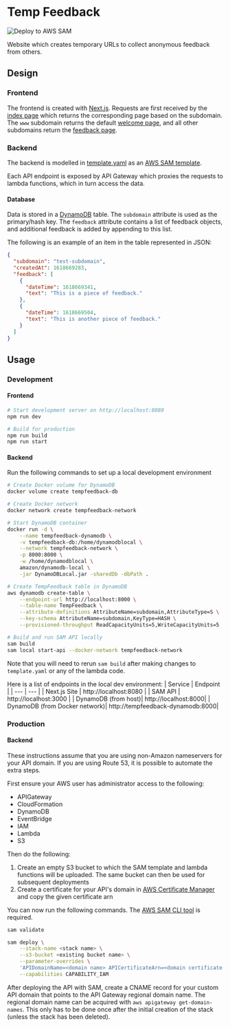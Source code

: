 # Temp Feedback

![Deploy to AWS SAM](https://github.com/connlim/temp-feedback/actions/workflows/actions.yaml/badge.svg)

Website which creates temporary URLs to collect anonymous feedback from others.

## Design

### Frontend

The frontend is created with [Next.js](https://nextjs.org/). Requests are first received by the [index page](nextjs/pages/index.js) which returns the corresponding page based on the subdomain. The `www` subdomain returns the default [welcome page](nextjs/views/welcome.js), and all other subdomains return the [feedback page](nextjs/views/feedback.js).

### Backend

The backend is modelled in [template.yaml](template.yaml) as an [AWS SAM template](https://docs.aws.amazon.com/serverless-application-model/latest/developerguide/what-is-sam.html).

Each API endpoint is exposed by API Gateway which proxies the requests to lambda functions, which in turn access the data.

#### Database

Data is stored in a [DynamoDB](https://docs.aws.amazon.com/amazondynamodb/latest/developerguide/Introduction.html) table. The `subdomain` attribute is used as the primary/hash key. The `feedback` attribute contains a list of feedback objects, and additional feedback is added by appending to this list.

The following is an example of an item in the table represented in JSON:

```json
{
  "subdomain": "test-subdomain",
  "createdAt": 1618669283,
  "feedback": [
    {
      "dateTime": 1618669341,
      "text": "This is a piece of feedback."
    },
    {
      "dateTime": 1618669504,
      "text": "This is another piece of feedback."
    }
  ]
}
```

## Usage

### Development

#### Frontend

```bash
# Start development server on http://localhost:8080
npm run dev

# Build for production
npm run build
npm run start
```

#### Backend

Run the following commands to set up a local development environment

```bash
# Create Docker volume for DynamoDB
docker volume create tempfeedback-db

# Create Docker network
docker network create tempfeedback-network

# Start DynamoDB container
docker run -d \
    --name tempfeedback-dynamodb \
    -v tempfeedback-db:/home/dynamodblocal \
    --network tempfeedback-network \
    -p 8000:8000 \
    -w /home/dynamodblocal \
    amazon/dynamodb-local \
    -jar DynamoDBLocal.jar -sharedDb -dbPath .

# Create TempFeedback table in DynamoDB
aws dynamodb create-table \
    --endpoint-url http://localhost:8000 \
    --table-name TempFeedback \
    --attribute-definitions AttributeName=subdomain,AttributeType=S \
    --key-schema AttributeName=subdomain,KeyType=HASH \
    --provisioned-throughput ReadCapacityUnits=5,WriteCapacityUnits=5

# Build and run SAM API locally
sam build
sam local start-api --docker-network tempfeedback-network
```

Note that you will need to rerun `sam build` after making changes to `template.yaml` or any of the lambda code.

Here is a list of endpoints in the local dev environment:
| Service | Endpoint |
| --- | --- |
| Next.js Site | http://localhost:8080 |
| SAM API | http://localhost:3000 |
| DynamoDB (from host)| http://localhost:8000|
| DynamoDB (from Docker network)| http://tempfeedback-dynamodb:8000|

### Production

#### Backend

These instructions assume that you are using non-Amazon nameservers for your API domain. If you are using Route 53, it is possible to automate the extra steps.

First ensure your AWS user has administrator access to the following:

- APIGateway
- CloudFormation
- DynamoDB
- EventBridge
- IAM
- Lambda
- S3

Then do the following:

1. Create an empty S3 bucket to which the SAM template and lambda functions will be uploaded. The same bucket can then be used for subsequent deployments
2. Create a certificate for your API's domain in [AWS Certificate Manager](https://aws.amazon.com/certificate-manager/) and copy the given certificate arn

You can now run the following commands. The [AWS SAM CLI tool](https://docs.aws.amazon.com/serverless-application-model/latest/developerguide/serverless-sam-cli-install.html) is required.

```bash
sam validate

sam deploy \
    --stack-name <stack name> \
    --s3-bucket <existing bucket name> \
    --parameter-overrides \
    'APIDomainName=<domain name> APICertificateArn=<domain certificate arn>' \
    --capabilities CAPABILITY_IAM
```

After deploying the API with SAM, create a CNAME record for your custom API domain that points to the API Gateway regional domain name. The regional domain name can be acquired with `aws apigateway get-domain-names`. This only has to be done once after the initial creation of the stack (unless the stack has been deleted).
